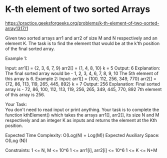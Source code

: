 # K-th element of two sorted Arrays


https://practice.geeksforgeeks.org/problems/k-th-element-of-two-sorted-array1317/1


Given two sorted arrays arr1 and arr2 of size M and N respectively and an element K. The task is to find the element that would be at the k’th position of the final sorted array.
 

Example 1:

Input:
arr1[] = {2, 3, 6, 7, 9}
arr2[] = {1, 4, 8, 10}
k = 5
Output:
6
Explanation:
The final sorted array would be -
1, 2, 3, 4, 6, 7, 8, 9, 10
The 5th element of this array is 6.
Example 2:
Input:
arr1[] = {100, 112, 256, 349, 770}
arr2[] = {72, 86, 113, 119, 265, 445, 892}
k = 7
Output:
256
Explanation:
Final sorted array is - 72, 86, 100, 112,
113, 119, 256, 265, 349, 445, 770, 892
7th element of this array is 256.

Your Task:  
You don't need to read input or print anything. Your task is to complete the function kthElement() which takes the arrays arr1[], arr2[], its size N and M respectively and an integer K as inputs and returns the element at the Kth position.


Expected Time Complexity: O(Log(N) + Log(M))
Expected Auxiliary Space: O(Log (N))


Constraints:
1 <= N, M <= 10^6
1 <= arr1[i], arr2[i] <= 10^6
1 <= K <= N+M
